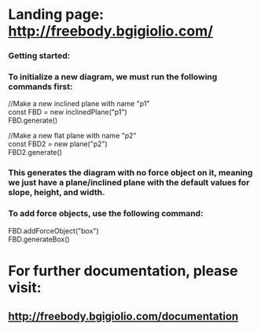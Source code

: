 # Landing page: http://freebody.bgigiolio.com/

### Getting started:

### To initialize a new diagram, we must run the following commands first:

 //Make a new inclined plane with name "p1"  
const FBD = new inclinedPlane("p1")  
FBD.generate()  
  
//Make a new flat plane with name "p2"  
const FBD2 = new plane("p2")  
FBD2.generate()  
  

### This generates the diagram with no force object on it, meaning we just have a plane/inclined plane with the default values for slope, height, and width.

  

### To add force objects, use the following command:

FBD.addForceObject("box")  
FBD.generateBox()
# For further documentation, please visit: 
## http://freebody.bgigiolio.com/documentation
